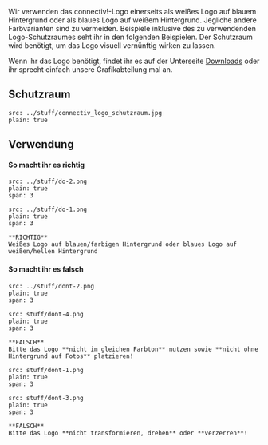 Wir verwenden das connectiv!-Logo einerseits als weißes Logo auf blauem Hintergrund oder als blaues Logo auf weißem Hintergrund. Jegliche andere Farbvarianten sind zu vermeiden. Beispiele inklusive des zu verwendenden Logo-Schutzraumes seht ihr in den folgenden Beispielen. 
Der Schutzraum wird benötigt, um das Logo visuell vernünftig wirken zu lassen.

Wenn ihr das Logo benötigt, findet ihr es auf der Unterseite [Downloads](/download)
oder ihr sprecht einfach unsere Grafikabteilung mal an. 

## Schutzraum

```image
src: ../stuff/connectiv_logo_schutzraum.jpg
plain: true
```

## Verwendung

#### So macht ihr es richtig

```image
src: ../stuff/do-2.png
plain: true
span: 3
```

```image
src: ../stuff/do-1.png
plain: true
span: 3
```

```hint|directive
**RICHTIG**
Weißes Logo auf blauen/farbigen Hintergrund oder blaues Logo auf weißen/hellen Hintergrund
```

#### So macht ihr es falsch

```image
src: ../stuff/dont-2.png
plain: true
span: 3
```

```image
src: stuff/dont-4.png
plain: true
span: 3
```

```hint|warning
**FALSCH**
Bitte das Logo **nicht im gleichen Farbton** nutzen sowie **nicht ohne Hintergrund auf Fotos** platzieren!
```

```image
src: stuff/dont-1.png
plain: true
span: 3
```

```image
src: stuff/dont-3.png
plain: true
span: 3
```

```hint|warning
**FALSCH**
Bitte das Logo **nicht transformieren, drehen** oder **verzerren**!
```